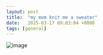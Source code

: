 ```yaml
---
layout: post
title:  "my mom knit me a sweater"
date:   2025-03-17 09:03:04 +0000
tags: [general] 
---
```

![image](https://github.com/user-attachments/assets/a3d16044-0776-4c7a-94b1-1150a5fa764f)
